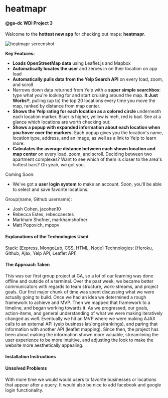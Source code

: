 # heatmapr
#### @ga-dc WDI Project 3

Welcome to the **hottest new app** for checking out maps: **heatmapr**.

![heatmapr screenshot](http://i.imgur.com/YiGnp3n.png )

**Key Features:**
* **Loads OpenStreetMap data** using Leaflet.js and Mapbox
* **Automatically locates the user** and zeroes in on their location on app load
* **Automatically pulls data from the Yelp Search API** on every load, zoom, and scroll
* Narrows down data returned from Yelp with a **super simple searchbox**: type what you're looking for and start cruising around the map. **It Just Works®**, pulling (up to) the top 20 locations every time you move the map, ranked by distance from map center.
* **Shows the Yelp rating for each location as a colored circle** underneath each location marker. Bluer is higher, yellow is meh, red is bad. See at a glance which locations are worth checking out.
* **Shows a popup with expanded information about each location when you hover over the markers.** Each popup gives you the location's name, location type, address, and an image, as well as a link to Yelp to learn more.
* **Calculates the average distance between each shown location and map center** on every load, zoom, and scroll. Deciding between two apartment complexes? Want to see which of them is closer to the area's hottest bars? Oh yeah, we got you.

Coming Soon:
* We've got a **user login system** to make an account. Soon, you'll be able to select and save favorite locations.

Group(name, Github username):
* Josh Cohen, jacohen10
* Rebecca Estes, rebeccaestes
* Markham Shofner, markhamshofner
* Matt Popovich, mpopv

#### Explanations of the Technologies Used
Stack: [Express, MongoLab, CSS, HTML, Node]
Technologies: [Heroku, Github, Ajax, Yelp API, Leaflet API]

#### The Approach Taken
This was our first group project at GA, so a lot of our learning was done offline and outside of a terminal. Over the past week, we became better communicators with regards to team structure, work-streams, and project goals. Our first major chunk of time was spent discussing what we were actually going to build. Once we had an idea we determined a rough framework to achieve and MVP. Then we mapped that framework to a timeline, and began working towards it. As we progressed, our goals, action-items, and general understanding of what we were making iteratively changed as well. Eventually we hit an MVP where we were making AJAX calls to an external API (yelp business lat/longs/rankings), and paring that information with another API (leaflet mapping). Since then, the project has been about making the information shown more valuable, streamlining the user experience to be more intuitive, and adjusting the look to make the website more aesthetically appealing.

#### Installation Instructions

#### Unsolved Problems
With more time we would would users to favorite businesses or locations that appear after a query.
It would also be nice to add facebook and google login functionality.
